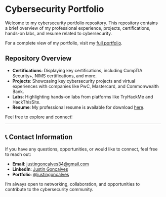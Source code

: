 # Cybersecurity Portfolio

Welcome to my cybersecurity portfolio repository. This repository contains a brief overview of my professional experience, projects, certifications, hands-on labs, and resume related to cybersecurity.

For a complete view of my portfolio, visit my [full portfolio](index.md).

## Repository Overview
- **Certifications**: Displaying key certifications, including CompTIA Security+, NIMS certifications, and more.
- **Projects**: Showcasing key cybersecurity projects and virtual experiences with companies like PwC, Mastercard, and Commonwealth Bank.
- **Labs**: Highlighting hands-on labs from platforms like TryHackMe and HackThisSite.
- **Resume**: My professional resume is available for download [here](CyberSecurity_Resume.pdf).

Feel free to explore and connect!

---

## 📞 Contact Information

If you have any questions, opportunities, or would like to connect, feel free to reach out:

- **Email**: [justingoncalves34@gmail.com](mailto:justingoncalves34@gmail.com)
- **LinkedIn**: [Justin Goncalves](https://www.linkedin.com/in/justingoncalves/)
- **Portfolio**: [@justingoncalves](https://justingoncalves34.github.io/Cybersecurity_Journey/)

I’m always open to networking, collaboration, and opportunities to contribute to the cybersecurity community.

